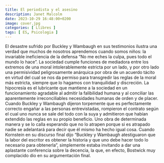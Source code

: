 ```yaml
---
title: El periodista y el asesino
description: Janet Malcolm
date: 2023-10-29 16:48:00+0200
image: cover.jpg
categories: [ Llibres ]
tags: [ ES, Psicologia ]
---
```


El desastre sufrido por Buckley y Wambaugh en sus testimonios ilustra una verdad que muchos de nosotros aprendemos cuando somos niños: la invariable ineficiencia de la defensa “No me eches la culpa, pues todo el mundo lo hace”. La sociedad cumple funciones de mediadora entre los extremos de una moral intolerablemente estricta por un lado, y por otro lado una permisividad peligrosamente anárquica por obra de un acuerdo tácito en virtud del cual se nos da permiso para transgredir las reglas de la moral más estricta, siempre que lo hagamos con tranquilidad y discreción. La hipocresía es el lubricante que mantiene a la sociedad en un funcionamiento agradable al admitir la falibilidad humana y al conciliar las aparentemente irreconciliables necesidades humanas de orden y de placer. Cuando Buckley y Wambaugh dijeron torpemente que es perfectamente correcto engañar a las personas entrevistadas, rompieron el contrato según el cual uno nunca se sale del todo con la suya y admitieron que habían extendido las reglas en su propio beneficio. Uno obra de determinada manera y se lo calla esperando que no lo atrapen porque si es atrapado nadie se adelantará para decir que él mismo ha hecho igual cosa. Cuando Kornstein en su discurso final dijo “Buckley y Wambaugh atestiguaron que la labor del escritor es obtener la historia y que uno debe hacer todo lo necesario para obtenerla”, simplemente estaba invitando a dar una aplastante conferencia sobre la decencia, la que, en efecto, Bostwick muy complacido dio en su argumentación final.
